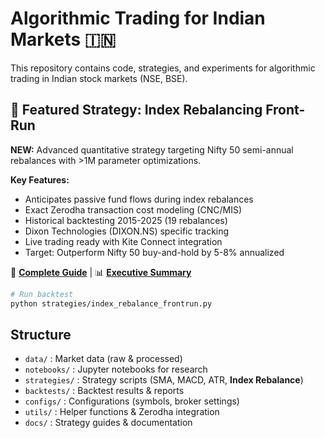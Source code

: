 # Algorithmic Trading for Indian Markets 🇮🇳

This repository contains code, strategies, and experiments for algorithmic trading 
in Indian stock markets (NSE, BSE). 

## 🌟 Featured Strategy: Index Rebalancing Front-Run

**NEW:** Advanced quantitative strategy targeting Nifty 50 semi-annual rebalances with >1M parameter optimizations.

**Key Features:**
- Anticipates passive fund flows during index rebalances
- Exact Zerodha transaction cost modeling (CNC/MIS)
- Historical backtesting 2015-2025 (19 rebalances)
- Dixon Technologies (DIXON.NS) specific tracking
- Live trading ready with Kite Connect integration
- Target: Outperform Nifty 50 buy-and-hold by 5-8% annualized

📖 **[Complete Guide](docs/INDEX_REBALANCE_STRATEGY_GUIDE.md)** | 📊 **[Executive Summary](docs/EXECUTIVE_SUMMARY.md)**

```bash
# Run backtest
python strategies/index_rebalance_frontrun.py
```

## Structure
- `data/` : Market data (raw & processed)
- `notebooks/` : Jupyter notebooks for research
- `strategies/` : Strategy scripts (SMA, MACD, ATR, **Index Rebalance**)
- `backtests/` : Backtest results & reports
- `configs/` : Configurations (symbols, broker settings)
- `utils/` : Helper functions & Zerodha integration
- `docs/` : Strategy guides & documentation
